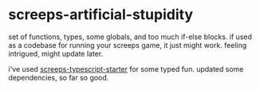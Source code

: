 # screeps-artificial-stupidity
set of functions, types, some globals, and too much if-else blocks. if used as a codebase for running your screeps game, it just might work. feeling intrigued, might update later.

i've used [screeps-typescript-starter](https://github.com/screepers/screeps-typescript-starter) for some typed fun. updated some dependencies, so far so good. 

